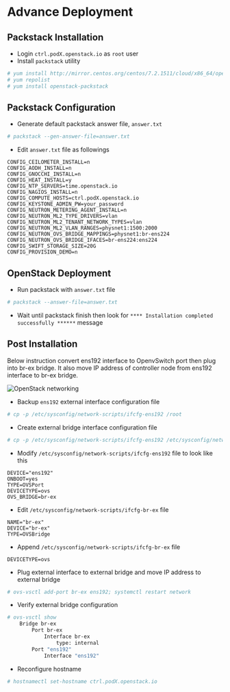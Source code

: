 # Advance Deployment
## Packstack Installation
* Login `ctrl.podX.openstack.io` as `root` user
* Install `packstack` utility
```bash
# yum install http://mirror.centos.org/centos/7.2.1511/cloud/x86_64/openstack-mitaka/centos-release-openstack-mitaka-1-3.el7.noarch.rpm
# yum repolist
# yum install openstack-packstack
```

## Packstack Configuration
* Generate default packstack answer file, `answer.txt`
```bash
# packstack --gen-answer-file=answer.txt
```
* Edit `answer.txt` file as followings
```
CONFIG_CEILOMETER_INSTALL=n
CONFIG_AODH_INSTALL=n
CONFIG_GNOCCHI_INSTALL=n
CONFIG_HEAT_INSTALL=y
CONFIG_NTP_SERVERS=time.openstack.io
CONFIG_NAGIOS_INSTALL=n
CONFIG_COMPUTE_HOSTS=ctrl.podX.openstack.io
CONFIG_KEYSTONE_ADMIN_PW=your_password
CONFIG_NEUTRON_METERING_AGENT_INSTALL=n
CONFIG_NEUTRON_ML2_TYPE_DRIVERS=vlan
CONFIG_NEUTRON_ML2_TENANT_NETWORK_TYPES=vlan
CONFIG_NEUTRON_ML2_VLAN_RANGES=physnet1:1500:2000
CONFIG_NEUTRON_OVS_BRIDGE_MAPPINGS=physnet1:br-ens224
CONFIG_NEUTRON_OVS_BRIDGE_IFACES=br-ens224:ens224
CONFIG_SWIFT_STORAGE_SIZE=20G
CONFIG_PROVISION_DEMO=n
```

## OpenStack Deployment
* Run packstack with `answer.txt` file
```bash
# packstack --answer-file=answer.txt
```
* Wait until packstack finish then look for `**** Installation completed successfully ******` message

## Post Installation

Below instruction convert ens192 interface to OpenvSwitch port then plug into br-ex bridge. It also move IP address of controller node from ens192 interface to br-ex bridge.

![OpenStack networking](https://access.redhat.com/webassets/avalon/d/Red_Hat_Enterprise_Linux_OpenStack_Platform-7-Networking_Guide-en-US/images/vlan-provider.jpg)

* Backup `ens192` external interface configuration file
```bash
# cp -p /etc/sysconfig/network-scripts/ifcfg-ens192 /root
```
* Create external bridge interface configuration file
```bash
# cp -p /etc/sysconfig/network-scripts/ifcfg-ens192 /etc/sysconfig/network-scripts/ifcfg-br-ex
```
* Modify `/etc/sysconfig/network-scripts/ifcfg-ens192` file to look like this
```
DEVICE="ens192"
ONBOOT=yes
TYPE=OVSPort
DEVICETYPE=ovs
OVS_BRIDGE=br-ex
```
* Edit `/etc/sysconfig/network-scripts/ifcfg-br-ex` file
```
NAME="br-ex"
DEVICE="br-ex"
TYPE=OVSBridge
```
* Append `/etc/sysconfig/network-scripts/ifcfg-br-ex` file
```
DEVICETYPE=ovs
```
* Plug external interface to external bridge and move IP address to external bridge
```bash
# ovs-vsctl add-port br-ex ens192; systemctl restart network
```
* Verify external bridge configuration
```bash
# ovs-vsctl show
    Bridge br-ex
        Port br-ex
            Interface br-ex
                type: internal
        Port "ens192"
            Interface "ens192"
```
* Reconfigure hostname
```bash
# hostnamectl set-hostname ctrl.podX.openstack.io
```
